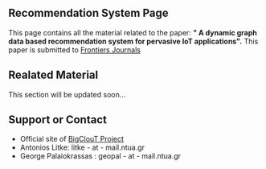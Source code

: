 ## Recommendation System Page

This page contains all the material related to the paper: **" A dynamic graph data based recommendation system for pervasive IoT applications".**  This paper is submitted to [Frontiers Journals](https://www.frontiersin.org/)


## Realated Material
This section will be updated soon...



## Support or Contact
- Official site of [BigClouT Project](http://bigclout.eu/)
- Antonios Litke: litke - at - mail.ntua.gr
- George Palaiokrassas : geopal - at - mail.ntua.gr

